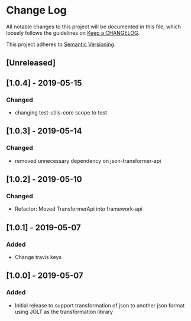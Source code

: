 # Change Log
All notable changes to this project will be documented in this file, which loosely follows the guidelines on [Keep a CHANGELOG](http://keepachangelog.com/).

This project adheres to [Semantic Versioning](http://semver.org/).

## [Unreleased]

## [1.0.4] - 2019-05-15
### Changed
- changing test-utils-core scope to test

## [1.0.3] - 2019-05-14
### Changed
- removed unnecessary dependency on json-transformer-api

## [1.0.2] - 2019-05-10
### Changed
- Refactor: Moved TransformerApi into framework-api

## [1.0.1] - 2019-05-07
### Added
- Change travis keys

## [1.0.0] - 2019-05-07
### Added
- Initial release to support transformation of json to another json format using JOLT as the transformation library
